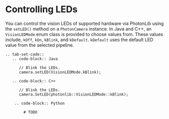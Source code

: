 # Controlling LEDs

You can control the vision LEDs of supported hardware via PhotonLib using the `setLED()` method on a `PhotonCamera` instance. In Java and C++, an `VisionLEDMode` enum class is provided to choose values from. These values include, `kOff`, `kOn`, `kBlink`, and `kDefault`. `kDefault` uses the default LED value from the selected pipeline.

```{eval-rst}
.. tab-set-code::
   .. code-block:: Java

      // Blink the LEDs.
      camera.setLED(VisionLEDMode.kBlink);

   .. code-block:: C++

      // Blink the LEDs.
      camera.SetLED(photonlib::VisionLEDMode::kBlink);

    .. code-block:: Python

        # TODO
```
